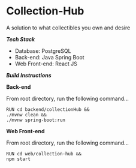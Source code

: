 # Collection-Hub
A solution to what collectibles you own and desire

***Tech Stack***

 - Database: PostgreSQL
 - Back-end: Java Spring Boot
 - Web Front-end: React JS

 

***Build Instructions***

**Back-end**

From root directory, run the following command...
```
RUN cd backend/collectionHub &&
./mvnw clean &&
./mvnw spring-boot:run
```


**Web Front-end**

From root directory, run the following command...
```
RUN cd web/collection-hub &&
npm start
```